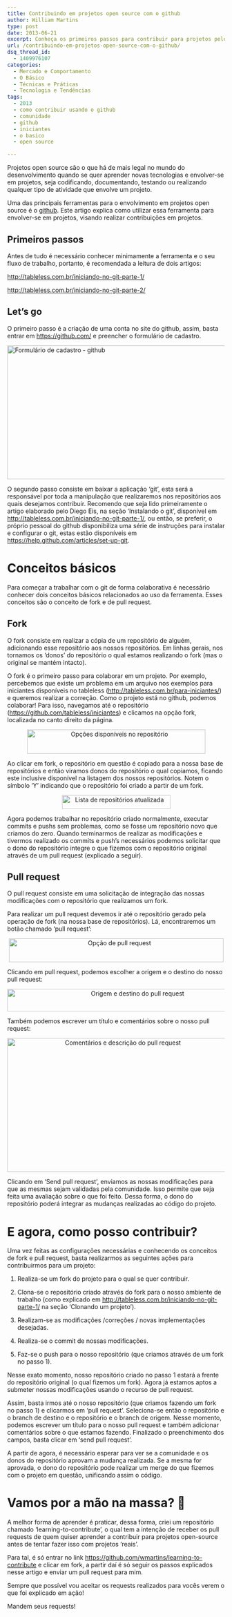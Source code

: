 ```yaml
---
title: Contribuindo em projetos open source com o github
author: William Martins
type: post
date: 2013-06-21
excerpt: Conheça os primeiros passos para contribuir para projetos pelo GitHub. Ideal para iniciantes!
url: /contribuindo-em-projetos-open-source-com-o-github/
dsq_thread_id:
  - 1409976107
categories:
  - Mercado e Comportamento
  - O Básico
  - Técnicas e Práticas
  - Tecnologia e Tendências
tags:
  - 2013
  - como contribuir usando o github
  - comunidade
  - github
  - iniciantes
  - o basico
  - open source

---
```

Projetos open source são o que há de mais legal no mundo do desenvolvimento quando se quer aprender novas tecnologias e envolver-se em projetos, seja codificando, documentando, testando ou realizando qualquer tipo de atividade que envolve um projeto.

Uma das principais ferramentas para o envolvimento em projetos open source é o <a href="http://www.github.com" target="_blank">github</a>. Este artigo explica como utilizar essa ferramenta para envolver-se em projetos, visando realizar contribuições em projetos.

## Primeiros passos

Antes de tudo é necessário conhecer minimamente a ferramenta e o seu fluxo de trabalho, portanto, é recomendada a leitura de dois artigos:

<http://tableless.com.br/iniciando-no-git-parte-1/>

<http://tableless.com.br/iniciando-no-git-parte-2/>

## Let&#8217;s go

O primeiro passo é a criação de uma conta no site do github, assim, basta entrar em <https://github.com/> e preencher o formulário de cadastro.

[<img class="size-medium wp-image-37719 aligncenter" alt="Formulário de cadastro - github" src="http://tableless.com.br/wp-content/uploads/2013/06/formulário-de-registro-github-552x310.png" width="552" height="310" srcset="uploads/2013/06/formulário-de-registro-github-552x310.png 552w, uploads/2013/06/formulário-de-registro-github-299x168.png 299w, uploads/2013/06/formulário-de-registro-github.png 677w" sizes="(max-width: 552px) 100vw, 552px" />][1]

O segundo passo consiste em baixar a aplicação ‘git’, esta será a responsável por toda a manipulação que realizaremos nos repositórios aos quais desejamos contribuir. Recomendo que seja lido primeiramente o artigo elaborado pelo Diego Eis, na seção ‘Instalando o git’, disponível em <http://tableless.com.br/iniciando-no-git-parte-1/>, ou então, se preferir, o próprio pessoal do github disponibiliza uma série de instruções para instalar e configurar o git, estas estão disponíveis em <https://help.github.com/articles/set-up-git>.

# Conceitos básicos

Para começar a trabalhar com o git de forma colaborativa é necessário conhecer dois conceitos básicos relacionados ao uso da ferramenta. Esses conceitos são o conceito de fork e de pull request.

## Fork

O fork consiste em realizar a cópia de um repositório de alguém, adicionando esse repositório aos nossos repositórios. Em linhas gerais, nos tornamos os ‘donos’ do repositório o qual estamos realizando o fork (mas o original se mantém intacto).

O fork é o primeiro passo para colaborar em um projeto. Por exemplo, percebemos que existe um problema em um arquivo nos exemplos para iniciantes disponíveis no tableless (<http://tableless.com.br/para-iniciantes/>) e queremos realizar a correção. Como o projeto está no github, podemos colaborar! Para isso, navegamos até o repositório (<https://github.com/tableless/iniciantes>) e clicamos na opção fork, localizada no canto direito da página.

<p style="text-align: center">
  <a href="http://tableless.com.br/wp-content/uploads/2013/06/opções-do-repositório-github.png"><img class="size-full wp-image-37722 aligncenter" alt="Opções disponíveis no repositório" src="http://tableless.com.br/wp-content/uploads/2013/06/opções-do-repositório-github.png" width="413" height="56" srcset="uploads/2013/06/opções-do-repositório-github.png 413w, uploads/2013/06/opções-do-repositório-github-329x44.png 329w" sizes="(max-width: 413px) 100vw, 413px" /></a>
</p>

Ao clicar em fork, o repositório em questão é copiado para a nossa base de repositórios e então viramos donos do repositório o qual copiamos, ficando este inclusive disponível na listagem dos nossos repositórios. Notem o símbolo &#8216;Y&#8217; indicando que o repositório foi criado a partir de um fork.

<p style="text-align: center">
  <a href="http://tableless.com.br/wp-content/uploads/2013/06/lista-de-repositórios-atualizada.png"><img class="size-full wp-image-37720 aligncenter" alt="Lista de repositórios atualizada" src="http://tableless.com.br/wp-content/uploads/2013/06/lista-de-repositórios-atualizada.png" width="251" height="32" /></a>
</p>

Agora podemos trabalhar no repositório criado normalmente, executar commits e pushs sem problemas, como se fosse um repositório novo que criamos do zero. Quando terminarmos de realizar as modificações e tivermos realizado os commits e push’s necessários podemos solicitar que o dono do repositório integre o que fizemos com o repositório original através de um pull request (explicado a seguir).

## Pull request

O pull request consiste em uma solicitação de integração das nossas modificações com o repositório que realizamos um fork.

Para realizar um pull request devemos ir até o repositório gerado pela operação de fork (na nossa base de repositórios). Lá, encontraremos um botão chamado ‘pull request’:

<p style="text-align: center">
  <a href="http://tableless.com.br/wp-content/uploads/2013/06/opções-pull-request.png"><img class="size-full wp-image-37721 aligncenter" alt="Opção de pull request" src="http://tableless.com.br/wp-content/uploads/2013/06/opções-pull-request.png" width="497" height="55" srcset="uploads/2013/06/opções-pull-request.png 497w, uploads/2013/06/opções-pull-request-329x36.png 329w" sizes="(max-width: 497px) 100vw, 497px" /></a>
</p>

Clicando em pull request, podemos escolher a origem e o destino do nosso pull request:

<p style="text-align: center">
  <a href="http://tableless.com.br/wp-content/uploads/2013/06/realizando-pull-request.png"><img class="size-medium wp-image-37723 aligncenter" alt="Origem e destino do pull request" src="http://tableless.com.br/wp-content/uploads/2013/06/realizando-pull-request-588x52.png" width="588" height="52" srcset="uploads/2013/06/realizando-pull-request-588x52.png 588w, uploads/2013/06/realizando-pull-request-329x29.png 329w, uploads/2013/06/realizando-pull-request-660x59.png 660w, uploads/2013/06/realizando-pull-request.png 913w" sizes="(max-width: 588px) 100vw, 588px" /></a>
</p>

Também podemos escrever um título e comentários sobre o nosso pull request:

<p style="text-align: center">
  <a href="http://tableless.com.br/wp-content/uploads/2013/06/comentários-e-descrição-pull-request.png"><img class="size-medium wp-image-37718 aligncenter" alt="Comentários e descrição do pull request" src="http://tableless.com.br/wp-content/uploads/2013/06/comentários-e-descrição-pull-request-520x310.png" width="520" height="310" srcset="uploads/2013/06/comentários-e-descrição-pull-request-520x310.png 520w, uploads/2013/06/comentários-e-descrição-pull-request-282x168.png 282w, uploads/2013/06/comentários-e-descrição-pull-request.png 685w" sizes="(max-width: 520px) 100vw, 520px" /></a>
</p>

Clicando em ‘Send pull request’, enviamos as nossas modificações para que as mesmas sejam validadas pela comunidade. Isso permite que seja feita uma avaliação sobre o que foi feito. Dessa forma, o dono do repositório poderá integrar as mudanças realizadas ao código do projeto.

# E agora, como posso contribuir?

Uma vez feitas as configurações necessárias e conhecendo os conceitos de fork e pull request, basta realizarmos as seguintes ações para contribuirmos para um projeto:

  1. Realiza-se um fork do projeto para o qual se quer contribuir.

  2. Clona-se o repositório criado através do fork para o nosso ambiente de trabalho (como explicado em <http://tableless.com.br/iniciando-no-git-parte-1/> na seção ‘Clonando um projeto’).

  3. Realizam-se as modificações /correções / novas implementações desejadas.

  4. Realiza-se o commit de nossas modificações.

  5. Faz-se o push para o nosso repositório (que criamos através de um fork no passo 1).

Nesse exato momento, nosso repositório criado no passo 1 estará a frente do repositório original (o qual fizemos um fork). Agora já estamos aptos a submeter nossas modificações usando o recurso de pull request.

Assim, basta irmos até o nosso repositório (que criamos fazendo um fork no passo 1) e clicarmos em ‘pull request’. Seleciona-se então o repositório e o branch de destino e o repositório e o branch de origem. Nesse momento, podemos escrever um título para o nosso pull request e também adicionar comentários sobre o que estamos fazendo. Finalizado o preenchimento dos campos, basta clicar em ‘send pull request’.

A partir de agora, é necessário esperar para ver se a comunidade e os donos do repositório aprovam a mudança realizada. Se a mesma for aprovada, o dono do repositório pode realizar um merge do que fizemos com o projeto em questão, unificando assim o código.

# Vamos por a mão na massa? 🙂

A melhor forma de aprender é praticar, dessa forma, criei um repositório chamado ‘learning-to-contribute’, o qual tem a intenção de receber os pull requests de quem quiser aprender a contribuir para projetos open-source antes de tentar fazer isso com projetos ‘reais’.

Para tal, é só entrar no link <https://github.com/wmartins/learning-to-contribute> e clicar em fork, a partir daí é só seguir os passos explicados nesse artigo e enviar um pull request para mim.

Sempre que possível vou aceitar os requests realizados para vocês verem o que foi explicado em ação!

Mandem seus requests!

 [1]: http://tableless.com.br/wp-content/uploads/2013/06/formulário-de-registro-github.png